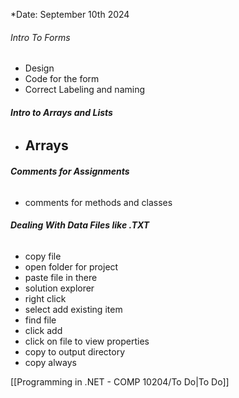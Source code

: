 *Date: September 10th 2024

###### Intro To Forms
- Design
- Code for the form
- Correct Labeling and naming

###### **Intro to Arrays and Lists**
- **Arrays**
	- 

###### **Comments for Assignments**
- comments for methods and classes

###### **Dealing With Data Files like .TXT**
- copy file 
- open folder for project
- paste file in there
- solution explorer
- right click
- select add existing item
- find file
- click add
- click on file to view properties
- copy to output directory 
- copy always


[[Programming in .NET - COMP 10204/To Do|To Do]]


